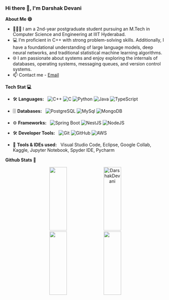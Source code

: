### Hi there 👋, I'm Darshak Devani

**About Me 😄**

* 👨🏽‍💻 I am a 2nd-year postgraduate student pursuing an M.Tech in Computer Science and Engineering at IIIT Hyderabad.
* 💻 I’m proficient in C++ with strong problem-solving skills. Additionally, I have a foundational understanding of large language models, deep neural networks, and traditional statistical machine learning algorithms.
* 🌐 I am passionate about systems and enjoy exploring the internals of databases, operating systems, messaging queues, and version control systems.
* 📫 Contact me - [Email](mailto:devanidarshak01@gmail.com)

**Tech Stat 💻**

  - 🛠️ **Languages:** &nbsp;
    ![C++](https://img.shields.io/badge/C%2B%2B-blue) ![C](https://img.shields.io/badge/C-lightblue) ![Python](https://img.shields.io/badge/Python-green) ![Java](https://img.shields.io/badge/Java-red) ![TypeScript](https://img.shields.io/badge/TypeScript-blue)
    
  - 🗄️ **Databases:** &nbsp;
    ![PostgreSQL](https://img.shields.io/badge/PostgreSQL-blue?style=flat&logo=postgresql) ![MySql](https://img.shields.io/badge/-MySql-333333?style=flat&logo=mysql) ![MongoDB](https://img.shields.io/badge/MongoDB-red)
  
  - ⚙️ **Frameworks:** &nbsp;
    ![Spring Boot](https://img.shields.io/badge/Spring%20Boot-6DB33F?style=flat&logo=spring-boot) ![NestJS](https://img.shields.io/badge/NestJS-E0234E?style=flat&logo=nestjs) ![NodeJS](https://img.shields.io/badge/NodeJS-339933?style=flat&logo=node.js)
    
  - 🛠️ **Developer Tools:** &nbsp;
    ![Git](https://img.shields.io/badge/Git-F05032?style=flat&logo=git) ![GitHub](https://img.shields.io/badge/GitHub-181717?style=flat&logo=github) ![AWS](https://img.shields.io/badge/AWS-FF9900?style=flat&logo=amazon-aws)
    
  - 🧰 **Tools & IDEs used:** &nbsp;
    Visual Studio Code, Eclipse, Google Collab, Kaggle, Jupyter Notebook, Spyder IDE, Pycharm

**Github Stats 🚀**

<p align="center">
  <img width="33%" height=200 src="https://github-readme-stats.vercel.app/api?username=DarshakDevani&show_icons=true&theme=radical" />
  <img width="33%" height=200 src="https://github-readme-stats.vercel.app/api/top-langs?username=DarshakDevani&show_icons=true&locale=en&layout=compact&theme=radical" alt="DarshakDevani" />
  <img width="33%" height=200 src="https://github-readme-streak-stats.herokuapp.com/?user=DarshakDevani&theme=radical" />
  <img width="33%" height=200 src="https://streak-stats.demolab.com/?user=DarshakDevani&theme=radical" />
</p>
